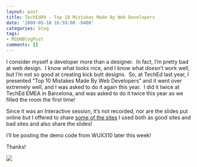 ```yaml
---
layout: post
title: TechEd09 - Top 10 Mistakes Made By Web Developers
date: '2009-05-18 16:59:00 -0400'
categories: blog
tags:
- MSDNBlogPost
comments: []
---
```


I consider myself a developer more than a designer.  In fact, I’m pretty bad at web design.  I know what looks nice, and I know what doesn’t work well, but I’m not so good at creating kick butt designs.  So, at TechEd last year, I presented “Top 10 Mistakes Made By Web Developers” and it went over extremely well, and I was asked to do it again this year.  I did it twice at TechEd EMEA in Barcelona, and was asked to do it twice this year as we filled the room the first time!

Since it was an Interactive session, it’s not recorded, nor are the slides put online but I offered to share [some of the sites](http://blogs.msdn.com/petel/archive/2008/11/14/top-10-web-mistakes-from-teched-emea.aspx) I used both as good sites and bad sites and also share the slides!

I’ll be posting the demo code from WUX310 later this week!

Thanks!

![](http://blogs.msdn.com/aggbug.aspx?PostID=9626022)